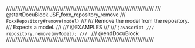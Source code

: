 ////////////////////////////////////////////////////////////////////////////////
/// @startDocuBlock JSF_foxx_repository_remove
/// `FoxxRepository#remove(model)`
///
/// Remove the model from the repository.
/// Expects a model.
///
/// @EXAMPLES
///
/// ```javascript
/// repository.remove(myModel);
/// ```
/// @endDocuBlock
////////////////////////////////////////////////////////////////////////////////